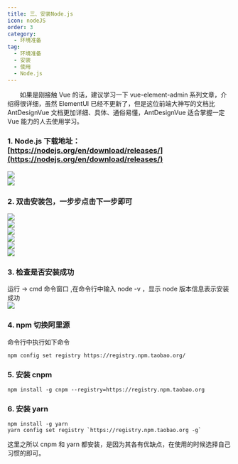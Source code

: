 ```yaml
---
title: 三、安装Node.js
icon: nodeJS
order: 3
category:
  - 环境准备
tag:
  - 环境准备
  - 安装
  - 使用
  - Node.js
---
```


&emsp;&emsp;如果是刚接触 Vue 的话，建议学习一下 vue-element-admin 系列文章，介绍得很详细，虽然 ElementUI 已经不更新了，但是这位前端大神写的文档比 AntDesignVue 文档更加详细、具体、通俗易懂，AntDesignVue 适合掌握一定 Vue 能力的人去使用学习。

<a name="a988dd01"></a>

### 1. Node.js 下载地址：[https://nodejs.org/en/download/releases/](https://nodejs.org/en/download/releases/)

![](http://img.gitegg.com/cloud/docs/images/nodejs%E4%B8%8B%E8%BD%BD%E9%A1%B51.png#id=NPqTQ&originHeight=930&originWidth=985&originalType=binary&ratio=1&status=done&style=none)<br />![](http://img.gitegg.com/cloud/docs/images/nodejs%E4%B8%8B%E8%BD%BD%E9%A1%B52.png#id=iJzAa&originHeight=565&originWidth=683&originalType=binary&ratio=1&status=done&style=none)

<a name="d15b0246"></a>

### 2. 双击安装包，一步步点击下一步即可

![](http://img.gitegg.com/cloud/docs/images/node1.png#id=WvjG2&originHeight=386&originWidth=495&originalType=binary&ratio=1&status=done&style=none)<br />![](http://img.gitegg.com/cloud/docs/images/node2.png#id=mnw22&originHeight=386&originWidth=496&originalType=binary&ratio=1&status=done&style=none)<br />![](http://img.gitegg.com/cloud/docs/images/node3.png#id=RGwxF&originHeight=386&originWidth=495&originalType=binary&ratio=1&status=done&style=none)<br />![](http://img.gitegg.com/cloud/docs/images/node4.png#id=X1c9G&originHeight=386&originWidth=495&originalType=binary&ratio=1&status=done&style=none)<br />![](http://img.gitegg.com/cloud/docs/images/node5.png#id=CH52f&originHeight=387&originWidth=498&originalType=binary&ratio=1&status=done&style=none)<br />![](http://img.gitegg.com/cloud/docs/images/node6.png#id=JseAy&originHeight=386&originWidth=494&originalType=binary&ratio=1&status=done&style=none)

<a name="513f39f1"></a>

### 3. 检查是否安装成功

运行 -> cmd 命令窗口 ,在命令行中输入 node -v ，显示 node 版本信息表示安装成功<br />![](http://img.gitegg.com/cloud/docs/images/node%E7%89%88%E6%9C%AC.png#id=mEcX4&originHeight=163&originWidth=389&originalType=binary&ratio=1&status=done&style=none)

<a name="0aa11545"></a>

### 4. npm 切换阿里源

命令行中执行如下命令

```
npm config set registry https://registry.npm.taobao.org/
```

<a name="9e03a18a"></a>

### 5. 安装 cnpm

```
npm install -g cnpm --registry=https://registry.npm.taobao.org
```

<a name="df069a5b"></a>

### 6. 安装 yarn

```
npm install -g yarn
yarn config set registry `https://registry.npm.taobao.org -g`
```

这里之所以 cnpm 和 yarn 都安装，是因为其各有优缺点，在使用的时候选择自己习惯的即可。
